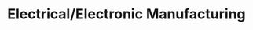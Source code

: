 ---
title: Electrical/Electronic Manufacturing
slug: electrical-electronic-manufacturing
taxonomy:
	tag: industry
content:
    items:
        '@taxonomy.industry': electrical-electronic-manufacturing
    order:
        by: date
        dir: desc
---